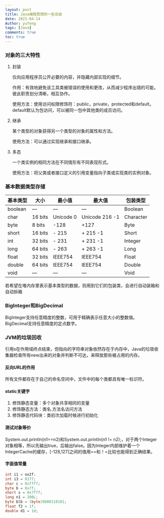 ```yaml
---
layout: post
title: Java编程思想的一些总结
date: 2021-04-14
Author: yufeng 
tags: [Java]
comments: true
toc: true
---
```


### 对象的三大特性

1. 封装

   仅向应用程序员公开必要的内容，并隐藏内部实现的细节。

   作用：有效地避免该工具类被错误的使用和更改，从而减少程序出错的可能。彼此职责划分清晰，相互协作。

   使用方法：使用访问权限修饰符：public，private，protected和default。default默认为包访问，可以被同一包中其他类的成员访问。

2. 继承

   某个类型的对象获得另一个类型的对象的属性和方法。

   使用方法：可以通过实现继承和接口继承。

3. 多态

   一个类实例的相同方法在不同情形有不同表现形式。

   使用方法：将父类或者接口定义的引用变量指向子类或实现类的实例对象。

### 基本数据类型存储

| 基本类型 | 大小    | 最小值    | 最大值         | 包装类型  |
| -------- | ------- | --------- | -------------- | --------- |
| boolean  | —       | —         | —              | Boolean   |
| char     | 16 bits | Unicode 0 | Unicode 216 -1 | Character |
| byte     | 8 bits  | -128      | +127           | Byte      |
| short    | 16 bits | - 215     | + 215 -1       | Short     |
| int      | 32 bits | - 231     | + 231 -1       | Integer   |
| long     | 64 bits | - 263     | + 263 -1       | Long      |
| float    | 32 bits | IEEE754   | IEEE754        | Float     |
| double   | 64 bits | IEEE754   | IEEE754        | Double    |
| void     | —       | —         | —              | Void      |

若希望在堆内存里表示基本类型的数据，则用到它们的包装类，会进行自动装箱和自动拆箱

### BigInteger和BigDecimal

BigInteger支持任意精度的整数，可用于精确表示任意大小的整数值。BigDecimal支持任意精度的定点数字。
### JVM的垃圾回收

引用s在作用域终点结束，但指向的字符串对象依然存在于内存中，Java的垃圾收集器检查所有new出来的对象并判断不可达，来释放那些被占用的内存。

#### 反向URL的作用

所有文件都存在于自己的命名空间中，文件中的每个类都具有唯一标识符。

#### static关键字

1. 修饰静态变量：多个对象共享相同的变量
2. 修饰静态方法：类名.方法名访问方法
3. 修饰静态代码块：类初次加载时候进行初始化

#### 测试对象等价

System.out.println(n1==n2)和System.out.println(n1 != n2);，对于两个Integer对象相等，所以先输出true，后输出false。因为Integer内部维护着一个IntegerCache的缓存，[-128,127]之间的值用==和！=比较也能得到正确结果。

#### 字面值常量

```java
int i1 = ox2f;
int i3 = 0177;
char c = 0xffff;
byte b = 0x7f;
short s = 0x7fff;
long n1 = 200L;
byte blb = (byte)0b00110101;
float f2 = 1f;
double d1 = 1d;
```

